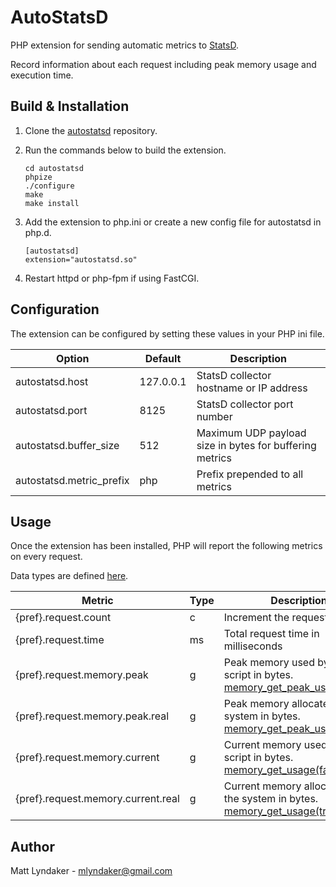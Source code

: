 # AutoStatsD

PHP extension for sending automatic metrics to [StatsD](https://github.com/b/statsd_spec).

Record information about each request including peak memory usage and execution time.

## Build & Installation

1. Clone the [autostatsd](https://github.com/mlyndaker/autostatsd.git) repository.

2. Run the commands below to build the extension.

    ```
    cd autostatsd
    phpize
    ./configure
    make
    make install
    ```

3. Add the extension to php.ini or create a new config file for autostatsd in php.d.

    ```
    [autostatsd]
    extension="autostatsd.so"
    ```

4. Restart httpd or php-fpm if using FastCGI.

## Configuration

The extension can be configured by setting these values in your PHP ini file.

| Option                    | Default   | Description
| ------------------------- | --------- | -----------
| autostatsd.host           | 127.0.0.1 | StatsD collector hostname or IP address
| autostatsd.port           | 8125      | StatsD collector port number
| autostatsd.buffer_size    | 512       | Maximum UDP payload size in bytes for buffering metrics
| autostatsd.metric_prefix  | php       | Prefix prepended to all metrics

## Usage

Once the extension has been installed, PHP will report the following metrics on every request.

Data types are defined [here](https://github.com/etsy/statsd/blob/master/docs/metric_types.md).

| Metric                                | Type | Description
| ------------------------------------- | ---- | -----------
| {pref}.request.count                  | c    | Increment the request counter
| {pref}.request.time                   | ms   | Total request time in milliseconds
| {pref}.request.memory.peak            | g    | Peak memory used by the script in bytes. [memory_get_peak_usage(false)](http://php.net/manual/en/function.memory-get-peak-usage.php)
| {pref}.request.memory.peak.real       | g    | Peak memory allocated by the system in bytes. [memory_get_peak_usage(true)](http://php.net/manual/en/function.memory-get-peak-usage.php)
| {pref}.request.memory.current         | g    | Current memory used by the script in bytes. [memory_get_usage(false)](http://php.net/manual/en/function.memory-get-usage.php)
| {pref}.request.memory.current.real    | g    | Current memory allocated by the system in bytes. [memory_get_usage(true)](http://php.net/manual/en/function.memory-get-usage.php)

## Author

Matt Lyndaker - mlyndaker@gmail.com
